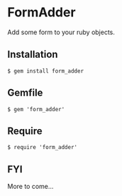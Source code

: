FormAdder
=========

Add some form to your ruby objects.


Installation
------------

    $ gem install form_adder


Gemfile
-------

    $ gem 'form_adder'


Require
-------

    $ require 'form_adder'


FYI
---

More to come...
